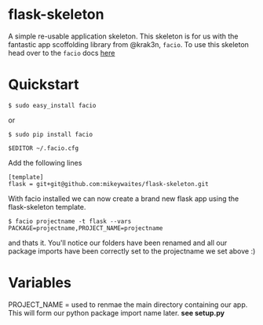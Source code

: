 flask-skeleton
==============

A simple re-usable application skeleton.  This skeleton is for us with the fantastic app scoffolding library from @krak3n, ``facio``.
To use this skeleton head over to the ``facio`` docs [here](https://facio.readthedocs.org/en/latest/index.html)

Quickstart
==========

```
$ sudo easy_install facio
```

or

```
$ sudo pip install facio
```

```
$EDITOR ~/.facio.cfg
```

Add the following lines

```
[template]
flask = git+git@github.com:mikeywaites/flask-skeleton.git
```

With facio installed we can now create a brand new flask app using the flask-skeleton template.

```
$ facio projectname -t flask --vars PACKAGE=projectname,PROJECT_NAME=projectname
```
and thats it.  You'll notice our folders have been renamed and all our package imports have been correctly set to the projectname we set above :)

Variables
=========

PROJECT_NAME = used to renmae the main directory containing our app.  This will form our python package import name later. **see setup.py**
